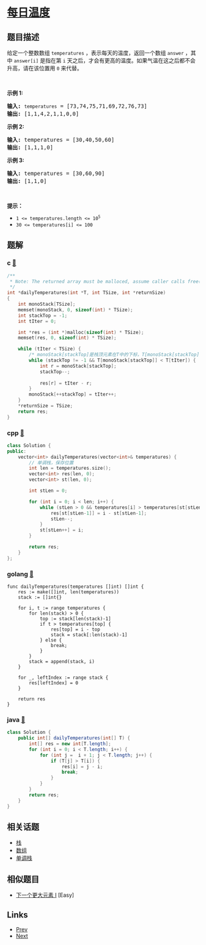 
# [每日温度](https://leetcode-cn.com/problems/daily-temperatures)

## 题目描述

<p>给定一个整数数组&nbsp;<code>temperatures</code>&nbsp;，表示每天的温度，返回一个数组&nbsp;<code>answer</code>&nbsp;，其中&nbsp;<code>answer[i]</code>&nbsp;是指在第 <code>i</code> 天之后，<span style="font-size:10.5pt"><span style="font-family:Calibri"><span style="font-size:10.5000pt"><span style="font-family:宋体"><font face="宋体">才会有更高的温度</font></span></span></span></span>。如果气温在这之后都不会升高，请在该位置用&nbsp;<code>0</code> 来代替。</p>

<p>&nbsp;</p>

<p><strong>示例 1:</strong></p>

<pre>
<strong>输入:</strong> <code>temperatures</code> = [73,74,75,71,69,72,76,73]
<strong>输出:</strong>&nbsp;[1,1,4,2,1,1,0,0]
</pre>

<p><strong>示例 2:</strong></p>

<pre>
<strong>输入:</strong> temperatures = [30,40,50,60]
<strong>输出:</strong>&nbsp;[1,1,1,0]
</pre>

<p><strong>示例 3:</strong></p>

<pre>
<strong>输入:</strong> temperatures = [30,60,90]
<strong>输出: </strong>[1,1,0]</pre>

<p>&nbsp;</p>

<p><strong>提示：</strong></p>

<ul>
	<li><code>1 &lt;=&nbsp;temperatures.length &lt;= 10<sup>5</sup></code></li>
	<li><code>30 &lt;=&nbsp;temperatures[i]&nbsp;&lt;= 100</code></li>
</ul>


## 题解

### c [🔗](daily-temperatures.c) 
```c
/**
 * Note: The returned array must be malloced, assume caller calls free().
 */
int *dailyTemperatures(int *T, int TSize, int *returnSize)
{
    int monoStack[TSize];
    memset(monoStack, 0, sizeof(int) * TSize);
    int stackTop = -1;
    int tIter = 0;

    int *res = (int *)malloc(sizeof(int) * TSize);
    memset(res, 0, sizeof(int) * TSize);

    while (tIter < TSize) {
        /* monoStack[stackTop]是栈顶元素在T中的下标，T[monoStack[stackTop]] 才是真正的栈顶温度 */
        while (stackTop != -1 && T[monoStack[stackTop]] < T[tIter]) {
            int r = monoStack[stackTop];
            stackTop--;
            
            res[r] = tIter - r;
        }
        monoStack[++stackTop] = tIter++;        
    }
    *returnSize = TSize;
    return res;
}

```
### cpp [🔗](daily-temperatures.cpp) 
```cpp
class Solution {
public:
    vector<int> dailyTemperatures(vector<int>& temperatures) {
        // 单调栈，保存位置
        int len = temperatures.size();
        vector<int> res(len, 0);
        vector<int> st(len, 0);

        int stLen = 0;

        for (int i = 0; i < len; i++) {
            while (stLen > 0 && temperatures[i] > temperatures[st[stLen-1]]) {
                res[st[stLen-1]] = i - st[stLen-1];
                stLen--;
            }
            st[stLen++] = i;
        }

        return res;
    }
};
```
### golang [🔗](daily-temperatures.go) 
```golang
func dailyTemperatures(temperatures []int) []int {
    res := make([]int, len(temperatures))
    stack := []int{}

    for i, t := range temperatures {
        for len(stack) > 0 {
            top := stack[len(stack)-1]
            if t > temperatures[top] {
                res[top] = i - top
                stack = stack[:len(stack)-1]
            } else {
                break;
            }
        }
        stack = append(stack, i)
    }

    for _, leftIndex := range stack {
        res[leftIndex] = 0
    }

    return res
}
```
### java [🔗](daily-temperatures.java) 
```java
class Solution {
    public int[] dailyTemperatures(int[] T) {
        int[] res = new int[T.length];
        for (int i = 0; i < T.length; i++) {
            for (int j =  i + 1; j < T.length; j++) {
                if (T[j] > T[i]) {
                    res[i] = j - i;
                    break;
                }
            }
        }
        return res;
    }
}
```


## 相关话题

- [栈](https://leetcode-cn.com/tag/stack) 
- [数组](https://leetcode-cn.com/tag/array) 
- [单调栈](https://leetcode-cn.com/tag/monotonic-stack) 


## 相似题目

- [下一个更大元素 I](../next-greater-element-i/README.md)  [Easy] 


## Links

- [Prev](../split-linked-list-in-parts/README.md) 
- [Next](../to-lower-case/README.md) 

